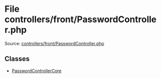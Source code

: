 File controllers/front/PasswordController.php
=========

Source: [controllers/front/PasswordController.php](https://github.com/PrestaShop/PrestaShop/blob/1.6.1.0/controllers/front/PasswordController.php)


Classes
-------

* [PasswordControllerCore](class.PasswordControllerCore.md)

